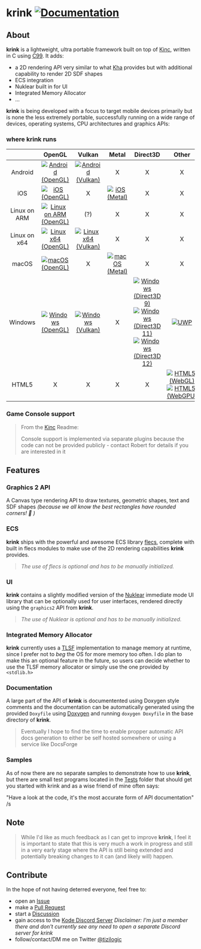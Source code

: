 # krink [![Documentation](https://img.shields.io/badge/docs-docsforge-blue)](http://krink.docsforge.com/)

## About

**krink** is a lightweight, ultra portable framework built on top of
[Kinc](https://github.com/Kode/Kinc), written in C using [C99](https://en.wikipedia.org/wiki/C99).
It adds:
 * a 2D rendering API very similar to what [Kha](https://github.com/Kode/Kha) provides but with additional capability to render 2D SDF shapes
 * ECS integration
 * Nuklear built in for UI
 * Integrated Memory Allocator
 * ...

**krink** is being developed with a focus to target mobile devices primarily but is none the less
extremely portable, successfully running on a wide range of devices, operating systems, CPU
architectures and graphics APIs:

### where krink runs

|  | OpenGL | Vulkan | Metal | Direct3D | Other |
| :-: | :-: | :-: | :-: | :-: | :-: |
| Android | [![Android (OpenGL)](https://github.com/tizilogic/krink/actions/workflows/android-opengl.yml/badge.svg?branch=main)](https://github.com/tizilogic/krink/actions/workflows/android-opengl.yml) | [![Android (Vulkan)](https://github.com/tizilogic/krink/actions/workflows/android-vulkan.yml/badge.svg?branch=main)](https://github.com/tizilogic/krink/actions/workflows/android-vulkan.yml) | X | X | X |
| iOS | [![iOS (OpenGL)](https://github.com/tizilogic/krink/actions/workflows/ios-opengl.yml/badge.svg?branch=main)](https://github.com/tizilogic/krink/actions/workflows/ios-opengl.yml) | X | [![iOS (Metal)](https://github.com/tizilogic/krink/actions/workflows/ios-metal.yml/badge.svg?branch=main)](https://github.com/tizilogic/krink/actions/workflows/ios-metal.yml) | X | X |
| Linux on ARM | [![Linux on ARM (OpenGL)](https://github.com/tizilogic/krink/actions/workflows/linux-arm-opengl.yml/badge.svg?branch=main)](https://github.com/tizilogic/krink/actions/workflows/linux-arm-opengl.yml) | (?) | X | X | X |
| Linux on x64 | [![Linux x64 (OpenGL)](https://github.com/tizilogic/krink/actions/workflows/linux-opengl.yml/badge.svg?branch=main)](https://github.com/tizilogic/krink/actions/workflows/linux-opengl.yml) | [![Linux x64 (Vulkan)](https://github.com/tizilogic/krink/actions/workflows/linux-vulkan.yml/badge.svg?branch=main)](https://github.com/tizilogic/krink/actions/workflows/linux-vulkan.yml) | X | X | X |
| macOS | [![macOS (OpenGL)](https://github.com/tizilogic/krink/actions/workflows/macos-opengl.yml/badge.svg?branch=main)](https://github.com/tizilogic/krink/actions/workflows/macos-opengl.yml) | X | [![macOS (Metal)](https://github.com/tizilogic/krink/actions/workflows/macos-metal.yml/badge.svg?branch=main)](https://github.com/tizilogic/krink/actions/workflows/macos-metal.yml) | X | X |
| Windows | [![Windows (OpenGL)](https://github.com/tizilogic/krink/actions/workflows/windows-opengl.yml/badge.svg?branch=main)](https://github.com/tizilogic/krink/actions/workflows/windows-opengl.yml) | [![Windows (Vulkan)](https://github.com/tizilogic/krink/actions/workflows/windows-vulkan.yml/badge.svg?branch=main)](https://github.com/tizilogic/krink/actions/workflows/windows-vulkan.yml) | X | [![Windows (Direct3D 9)](https://github.com/tizilogic/krink/actions/workflows/windows-direct3d9.yml/badge.svg?branch=main)](https://github.com/tizilogic/krink/actions/workflows/windows-direct3d9.yml) <br> [![Windows (Direct3D 11)](https://github.com/tizilogic/krink/actions/workflows/windows-direct3d11.yml/badge.svg?branch=main)](https://github.com/tizilogic/krink/actions/workflows/windows-direct3d11.yml) <br> [![Windows (Direct3D 12)](https://github.com/tizilogic/krink/actions/workflows/windows-direct3d12.yml/badge.svg?branch=main)](https://github.com/tizilogic/krink/actions/workflows/windows-direct3d12.yml) | [![UWP](https://github.com/tizilogic/krink/actions/workflows/uwp.yml/badge.svg?branch=main)](https://github.com/tizilogic/krink/actions/workflows/uwp.yml) |
| HTML5 | X | X | X | X | [![HTML5 (WebGL)](https://github.com/tizilogic/krink/actions/workflows/html5-webgl.yml/badge.svg?branch=main)](https://github.com/tizilogic/krink/actions/workflows/html5-webgl.yml) <br> [![HTML5 (WebGPU)](https://github.com/tizilogic/krink/actions/workflows/html5-webgpu.yml/badge.svg?branch=main)](https://github.com/tizilogic/krink/actions/workflows/html5-webgpu.yml) |

### Game Console support

> From the [Kinc](https://github.com/Kode/Kinc) Readme:
>
> Console support is implemented via separate plugins because the code can not be provided publicly
> \- contact Robert for details if you are interested in it

## Features

### Graphics 2 API

A Canvas type rendering API to draw textures, geometric shapes, text and SDF shapes
*(because we all know the best rectangles have rounded corners! :monocle_face: )*

### ECS

**krink** ships with the powerful and awesome ECS library
[flecs](https://github.com/SanderMertens/flecs), complete with built in flecs modules to make use of
the 2D rendering capabilities **krink** provides.

> *The use of flecs is optional and has to be manually initialized.*

### UI

**krink** contains a slightly modified version of the
[Nuklear](https://github.com/Immediate-Mode-UI/Nuklear) immediate mode UI library that can be
optionally used for user interfaces, rendered directly using the `graphics2` API from **krink**.

> *The use of Nuklear is optional and has to be manually initialized.*

### Integrated Memory Allocator

**krink** currently uses a [TLSF](https://github.com/mattconte/tlsf) implementation to manage memory
at runtime, since I prefer not to *beg* the OS for more memory too often. I do plan to make this an
optional feature in the future, so users can decide whether to use the TLSF memory allocator or
simply use the one provided by `<stdlib.h>`

### Documentation

A large part of the API of **krink** is documentented using Doxygen style comments and the
documentation can be automatically generated using the provided `Doxyfile` using
[Doxygen](https://www.doxygen.nl) and running `doxygen Doxyfile` in the base directory of **krink**.

> Eventually I hope to find the time to enable propper automatic API docs generation to either be
> self hosted somewhere or using a service like DocsForge

### Samples

As of now there are no separate samples to demonstrate how to use **krink**, but there are small
test programs located in the [Tests](Tests) folder that should get you started with krink and as a
wise friend of mine often says:

"Have a look at the code, it's the most accurate form of API documentation" /s

## Note

> While I'd like as much feedback as I can get to improve **krink**, I feel it is important to state
> that this is very much a work in progress and still in a very early stage where the API is still
> being extended and potentially breaking changes to it can (and likely will) happen.

## Contribute

In the hope of not having deterred everyone, feel free to:
 * open an [Issue](https://github.com/tizilogic/krink/issues)
 * make a [Pull Request](https://github.com/tizilogic/krink/pulls)
 * start a [Discussion](https://github.com/tizilogic/krink/discussions)
 * gain access to the [Kode Discord Server](http://discord.kode.tech/) *Disclaimer: I'm just a member there and don't currently see any need to open a separate Discord server for krink*
 * follow/contact/DM me on Twitter [@tizilogic](https://twitter.com/tizilogic)
